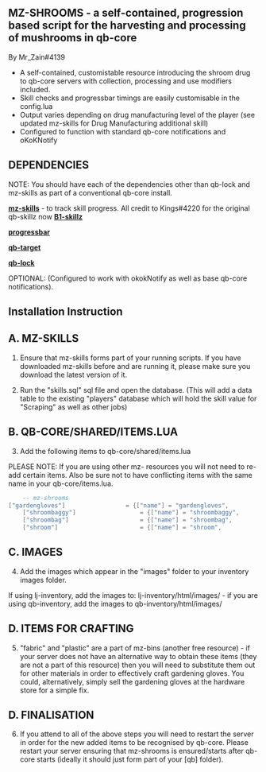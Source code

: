 ## MZ-SHROOMS - a self-contained, progression based script for the harvesting and processing of mushrooms in qb-core

By Mr_Zain#4139

- A self-contained, customistable resource introducing the shroom drug to qb-core servers with collection, processing and use modifiers included.
- Skill checks and progressbar timings are easily customisable in the config.lua
- Output varies depending on drug manufacturing level of the player (see updated mz-skills for Drug Manufacturing additional skill)
- Configured to function with standard qb-core notifications and oKoKNotify

## DEPENDENCIES

NOTE: You should have each of the dependencies other than qb-lock and mz-skills as part of a conventional qb-core install.

**[mz-skills](https://github.com/MrZainRP/mz-skills)** - to track skill progress. All credit to Kings#4220 for the original qb-skillz now **[B1-skillz](https://github.com/Burn-One-Studios/B1-skillz)**

**[progressbar](https://github.com/qbcore-framework/progressbar)**

**[qb-target](https://github.com/qbcore-framework/qb-target)**

**[qb-lock](https://github.com/Nathan-FiveM/qb-lock)**

OPTIONAL: (Configured to work with okokNotify as well as base qb-core notifications).

## Installation Instruction

## A. MZ-SKILLS

1. Ensure that mz-skills forms part of your running scripts. If you have downloaded mz-skills before and are running it, please make sure you download the latest version of it. 

2. Run the "skills.sql" sql file and open the database. (This will add a data table to the existing "players" database which will hold the skill value for "Scraping" as well as other jobs)

## B. QB-CORE/SHARED/ITEMS.LUA

3. Add the following items to qb-core/shared/items.lua 

PLEASE NOTE: If you are using other mz- resources you will not need to re-add certain items. Also be sure not to have conflicting items with the same name in your qb-core/items.lua.

```lua
	-- mz-shrooms
["gardengloves"] 		 	 	 = {["name"] = "gardengloves",           		["label"] = "Gardening Gloves",	 		["weight"] = 500, 		["type"] = "item", 		["image"] = "gardengloves.png", 		["unique"] = false, 	["useable"] = false, 	["shouldClose"] = false,   ["combinable"] = nil,   ["description"] = "A sturdy set of gardening gloves, used to avoid harm when gardening."},
    ["shroombaggy"] 		 	 	 = {["name"] = "shroombaggy",           		["label"] = "Empty Bag", 				["weight"] = 100,		["type"] = "item", 		["image"] = "shroombaggy.png", 			["unique"] = false, 	["useable"] = false, 	["shouldClose"] = false,   ["combinable"] = nil,   ["description"] = "A small plastic bag, cheap and easy to store perishables temporarily."},
    ["shroombag"] 		 	 	 	 = {["name"] = "shroombag",           			["label"] = "Bag of Shrooms", 			["weight"] = 160,		["type"] = "item", 		["image"] = "bagofshrooms.png", 		["unique"] = false, 	["useable"] = true, 	["shouldClose"] = false,   ["combinable"] = nil,   ["description"] = "A small bag containing hallucinogenic mushrooms."},
    ["shroom"] 		 	 	 	 	 = {["name"] = "shroom",           				["label"] = "Mushroom", 				["weight"] = 40,		["type"] = "item", 		["image"] = "mushroom.png", 			["unique"] = false, 	["useable"] = false, 	["shouldClose"] = false,   ["combinable"] = nil,   ["description"] = "A strange looking mushroom, smells kind of funky?"},

```

## C. IMAGES

4. Add the images which appear in the "images" folder to your inventory images folder. 

If using lj-inventory, add the images to: lj-inventory/html/images/ - if you are using qb-inventory, add the images to qb-inventory/html/images/

## D. ITEMS FOR CRAFTING

5. "fabric" and "plastic" are a part of mz-bins (another free resource) - if your server does not have an alternative way to obtain these items (they are not a part of this resource) then you will need to substitute them out for other materials in order to effectively craft gardening gloves. You could, alternatively, simply sell the gardening gloves at the hardware store for a simple fix. 

## D. FINALISATION

6. If you attend to all of the above steps you will need to restart the server in order for the new added items to be recognised by qb-core. Please restart your server ensuring that mz-shrooms is ensured/starts after qb-core starts (ideally it should just form part of your [qb] folder).
